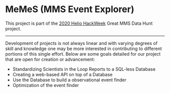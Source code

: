 # MeMeS (MMS Event Explorer)

This project is part of the [2020 Helio HackWeek](https://heliohackweek.github.io/) Great MMS Data Hunt project.

---

Development of projects is not always linear and with varying degrees of skill and knowledge one may be more interested in contributing to different portions of this single effort. Below are some goals detailed for our project that are open for creation or advancement:

- Standardizing Scientists in the Loop Reports to a SQL-less Database
- Creating a web-based API on top of a Database
- Use the Database to build a observational event finder
- Optimization of the event finder
